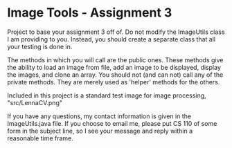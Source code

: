 # Image Tools - Assignment 3

Project to base your assignment 3 off of. Do not modify the ImageUtils class I am providing to you. 
Instead, you should create a separate class that all your testing is done in.

The methods in which you will call are the public ones. These methods give the ability to load an image from file,
add an image to be displayed, display the images, and clone an array. You should not (and can not) call any of the
private methods. They are merely used as 'helper' methods for the others.

Included in this project is a standard test image for image processing, "src/LennaCV.png"

If you have any questions, my contact information is given in the ImageUtils.java file. If you choose to email me,
please put CS 110 of some form in the subject line, so I see your message and reply within a reasonable time frame.
